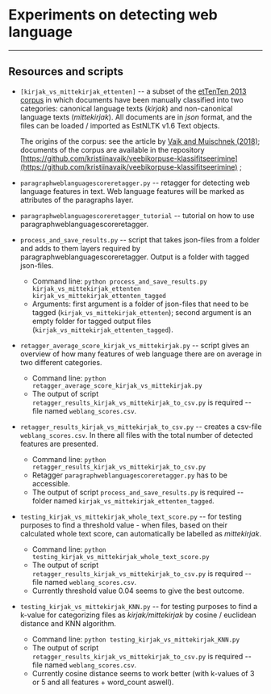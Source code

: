 # Experiments on detecting web language

---

## Resources and scripts

 * `[kirjak_vs_mittekirjak_ettenten]` -- a subset of the [etTenTen 2013 corpus](https://metashare.ut.ee/repository/browse/ettenten-korpus-toortekst/b564ca760de111e6a6e4005056b4002419cacec839ad4b7a93c3f7c45a97c55f) in which documents have been manually classified into two categories: canonical language texts (_kirjak_) and non-canonical language texts (_mittekirjak_). All documents are in _json_ format, and the files can be loaded / imported as EstNLTK v1.6 Text objects.
 
    The origins of the corpus: see the article by [Vaik and Muischnek (2018)](http://arhiiv.rakenduslingvistika.ee/ajakirjad/index.php/aastaraamat/article/view/ERYa14.13); documents of the corpus are available in the repository [https://github.com/kristiinavaik/veebikorpuse-klassifitseerimine](https://github.com/kristiinavaik/veebikorpuse-klassifitseerimine) ;

* `paragraphweblanguagescoreretagger.py` -- retagger for detecting web language features in text. Web language features will be marked as attributes of the paragraphs layer.

* `paragraphweblanguagescoreretagger_tutorial` -- tutorial on how to use paragraphweblanguagescoreretagger.

* `process_and_save_results.py` -- script that takes json-files from a folder and adds to them layers required by paragraphweblanguagescoreretagger. Output is a folder with tagged json-files.
	- Command line: `python process_and_save_results.py kirjak_vs_mittekirjak_ettenten kirjak_vs_mittekirjak_ettenten_tagged`
	- Arguments: first argument is a folder of json-files that need to be tagged (`kirjak_vs_mittekirjak_ettenten`); second argument is an empty folder for tagged output files (`kirjak_vs_mittekirjak_ettenten_tagged`).

* `retagger_average_score_kirjak_vs_mittekirjak.py` -- script gives an overview of how many features of web language there are on average in two different categories.
	- Command line: `python retagger_average_score_kirjak_vs_mittekirjak.py`
	- The output of script `retagger_results_kirjak_vs_mittekirjak_to_csv.py` is required -- file named `weblang_scores.csv`.

* `retagger_results_kirjak_vs_mittekirjak_to_csv.py` -- creates a csv-file `weblang_scores.csv`. In there all files with the total number of detected features are presented.
	- Command line: `python retagger_results_kirjak_vs_mittekirjak_to_csv.py`
	- Retagger `paragraphweblanguagescoreretagger.py` has to be accessible.
	- The output of script `process_and_save_results.py` is required -- folder named `kirjak_vs_mittekirjak_ettenten_tagged`.

* `testing_kirjak_vs_mittekirjak_whole_text_score.py` -- for testing purposes to find a threshold value - when files, based on their calculated whole text score, can automatically be labelled as *mittekirjak*.
	- Command line: `python testing_kirjak_vs_mittekirjak_whole_text_score.py`
	- The output of script `retagger_results_kirjak_vs_mittekirjak_to_csv.py` is required -- file named `weblang_scores.csv`.
	- Currently threshold value 0.04 seems to give the best outcome.

* `testing_kirjak_vs_mittekirjak_KNN.py` -- for testing purposes to find a k-value for categorizing files as *kirjak/mittekirjak* by cosine / euclidean distance and KNN algorithm.
	- Command line: `python testing_kirjak_vs_mittekirjak_KNN.py`
	- The output of script `retagger_results_kirjak_vs_mittekirjak_to_csv.py` is required -- file named `weblang_scores.csv`.
	- Currently cosine distance seems to work better (with k-values of 3 or 5 and all features + word_count aswell).



